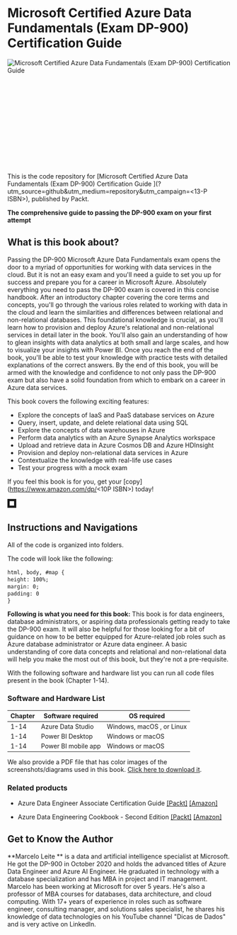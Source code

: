 # Microsoft Certified Azure Data Fundamentals (Exam DP-900) Certification Guide	

<a href="<Packtpub book link>?utm_source=github&utm_medium=repository&utm_campaign=<13-P ISBN>"><img src="https://static.packt-cdn.com/products/<13-P ISBN>/cover/smaller" alt="Microsoft Certified Azure Data Fundamentals (Exam DP-900) Certification Guide	" height="256px" align="right"></a>

This is the code repository for [Microsoft Certified Azure Data Fundamentals (Exam DP-900) Certification Guide	](<Packtpub book link>?utm_source=github&utm_medium=repository&utm_campaign=<13-P ISBN>), published by Packt.

**The comprehensive guide to passing the DP-900 exam on your first attempt**

## What is this book about?
Passing the DP-900 Microsoft Azure Data Fundamentals exam opens the door to a myriad of opportunities for working with data services in the cloud. But it is not an easy exam and you'll need a guide to set you up for success and prepare you for a career in Microsoft Azure.
Absolutely everything you need to pass the DP-900 exam is covered in this concise handbook. After an introductory chapter covering the core terms and concepts, you'll go through the various roles related to working with data in the cloud and learn the similarities and differences between relational and non-relational databases. This foundational knowledge is crucial, as you'll learn how to provision and deploy Azure's relational and non-relational services in detail later in the book. You'll also gain an understanding of how to glean insights with data analytics at both small and large scales, and how to visualize your insights with Power BI. Once you reach the end of the book, you'll be able to test your knowledge with practice tests with detailed explanations of the correct answers.
By the end of this book, you will be armed with the knowledge and confidence to not only pass the DP-900 exam but also have a solid foundation from which to embark on a career in Azure data services.

This book covers the following exciting features: 
* Explore the concepts of IaaS and PaaS database services on Azure
* Query, insert, update, and delete relational data using SQL
* Explore the concepts of data warehouses in Azure
* Perform data analytics with an Azure Synapse Analytics workspace
* Upload and retrieve data in Azure Cosmos DB and Azure HDInsight
* Provision and deploy non-relational data services in Azure
* Contextualize the knowledge with real-life use cases
* Test your progress with a mock exam

If you feel this book is for you, get your [copy](https://www.amazon.com/dp/<10P ISBN>) today!

<a href="https://www.packtpub.com/?utm_source=github&utm_medium=banner&utm_campaign=GitHubBanner"><img src="https://raw.githubusercontent.com/PacktPublishing/GitHub/master/GitHub.png" alt="https://www.packtpub.com/" border="5" /></a>

## Instructions and Navigations
All of the code is organized into folders.

The code will look like the following:
```
html, body, #map {
height: 100%;
margin: 0;
padding: 0
}
```

**Following is what you need for this book:**
This book is for data engineers, database administrators, or aspiring data professionals getting ready to take the DP-900 exam. It will also be helpful for those looking for a bit of guidance on how to be better equipped for Azure-related job roles such as Azure database administrator or Azure data engineer. A basic understanding of core data concepts and relational and non-relational data will help you make the most out of this book, but they're not a pre-requisite.	

With the following software and hardware list you can run all code files present in the book (Chapter 1-14).

### Software and Hardware List

| Chapter  | Software required                                                                    | OS required                        |
| -------- | -------------------------------------------------------------------------------------| -----------------------------------|
|  	1-14	   |  Azure Data Studio							                                            			  | Windows, macOS , or Linux |
|     1-14   | Power BI Desktop  																					  |     Windows or macOS                               |
| 1-14       |Power BI mobile app                                           |Windows or macOS             |

We also provide a PDF file that has color images of the screenshots/diagrams used in this book. [Click here to download it](https://packt.link/LTQeN).


### Related products <Other books you may enjoy>
* Azure Data Engineer Associate Certification Guide [[Packt]](https://www.packtpub.com/product/azure-data-engineer-associate-certification-guide/9781801816069) [[Amazon]](https://www.amazon.com/dp/1801816069)

* Azure Data Engineering Cookbook - Second Edition [[Packt]](https://www.packtpub.com/product/azure-data-engineering-cookbook-second-edition/9781803246789) [[Amazon]](https://www.amazon.com/dp/1803246782)

## Get to Know the Author
**Marcelo Leite ** is a data and artificial intelligence specialist at Microsoft. He got the DP-900 in October 2020 and holds the advanced titles of Azure Data Engineer and Azure AI Engineer. He graduated in technology with a database specialization and has MBA in project and IT management. Marcelo has been working at Microsoft for over 5 years. He's also a professor of MBA courses for databases, data architecture, and cloud computing. With 17+ years of experience in roles such as software engineer, consulting manager, and solutions sales specialist, he shares his knowledge of data technologies on his YouTube channel "Dicas de Dados" and is very active on LinkedIn.	
